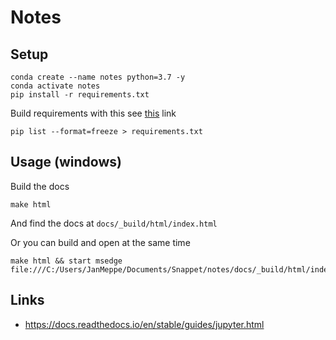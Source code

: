 # Notes

## Setup

```
conda create --name notes python=3.7 -y
conda activate notes
pip install -r requirements.txt
```

Build requirements with this see [this](https://stackoverflow.com/a/62886215) link

```
pip list --format=freeze > requirements.txt
```
## Usage (windows)

Build the docs

```
make html
```

And find the docs at `docs/_build/html/index.html`

Or you can build and open at the same time

```
make html && start msedge file:///C:/Users/JanMeppe/Documents/Snappet/notes/docs/_build/html/index.html
```

## Links

* https://docs.readthedocs.io/en/stable/guides/jupyter.html